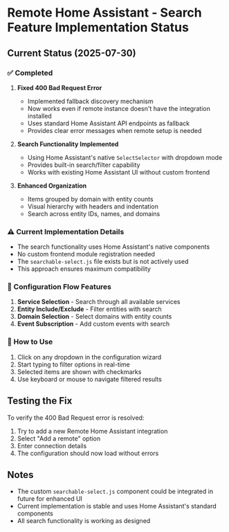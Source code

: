 # Remote Home Assistant - Search Feature Implementation Status

## Current Status (2025-07-30)

### ✅ Completed
1. **Fixed 400 Bad Request Error**
   - Implemented fallback discovery mechanism
   - Now works even if remote instance doesn't have the integration installed
   - Uses standard Home Assistant API endpoints as fallback
   - Provides clear error messages when remote setup is needed

2. **Search Functionality Implemented**
   - Using Home Assistant's native `SelectSelector` with dropdown mode
   - Provides built-in search/filter capability
   - Works with existing Home Assistant UI without custom frontend

3. **Enhanced Organization**
   - Items grouped by domain with entity counts
   - Visual hierarchy with headers and indentation
   - Search across entity IDs, names, and domains

### ⚠️ Current Implementation Details
- The search functionality uses Home Assistant's native components
- No custom frontend module registration needed
- The `searchable-select.js` file exists but is not actively used
- This approach ensures maximum compatibility

### 🔧 Configuration Flow Features
1. **Service Selection** - Search through all available services
2. **Entity Include/Exclude** - Filter entities with search
3. **Domain Selection** - Select domains with entity counts
4. **Event Subscription** - Add custom events with search

### 📝 How to Use
1. Click on any dropdown in the configuration wizard
2. Start typing to filter options in real-time
3. Selected items are shown with checkmarks
4. Use keyboard or mouse to navigate filtered results

## Testing the Fix

To verify the 400 Bad Request error is resolved:
1. Try to add a new Remote Home Assistant integration
2. Select "Add a remote" option
3. Enter connection details
4. The configuration should now load without errors

## Notes
- The custom `searchable-select.js` component could be integrated in future for enhanced UI
- Current implementation is stable and uses Home Assistant's standard components
- All search functionality is working as designed